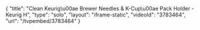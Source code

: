 {
    "title": "Clean Keurig\u00ae Brewer Needles & K-Cup\u00ae Pack Holder - Keurig H",
    "type": "solo",
    "layout": "iframe-static",
    "videoId": "3783464",
    "url": "\/tvpembed\/3783464"
}